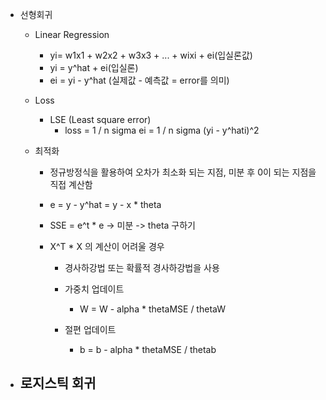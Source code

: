 - 선형회귀
	- Linear Regression
		- yi= w1x1 + w2x2 + w3x3 + ... + wixi + ei(입실론값) 
		- yi = y^hat + ei(입실론)
		- ei = yi - y^hat (실제값 - 예측값 = error를 의미)
	- Loss
		- LSE (Least square error)
			- loss = 1 / n sigma ei = 1 / n sigma (yi - y^hati)^2
	
	- 최적화
		- 정규방정식을 활용하여 오차가 최소화 되는 지점, 미분 후 0이 되는 지점을 직접 계산함
		- e = y - y^hat = y - x \* theta
		- SSE = e^t \* e -> 미분 -> theta 구하기
	
		- X^T * X 의 계산이 어려울 경우
			- 경사하강법 또는 확률적 경사하강법을 사용

			- 가중치 업데이트
				- W = W - alpha * thetaMSE / thetaW
			- 절편 업데이트
				- b = b - alpha * thetaMSE / thetab

- 로지스틱 회귀
	- 